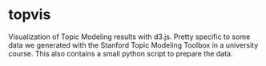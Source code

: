 # topvis

Visualization of Topic Modeling results with d3.js. Pretty specific to some data we generated with the Stanford Topic Modeling Toolbox in a university course.
This also contains a small python script to prepare the data.
